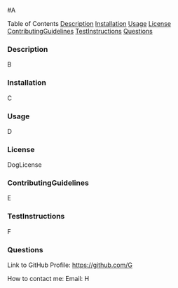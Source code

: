 #A

Table of Contents
[Description](#desc)
[Installation](#install)
[Usage](#usage)
[License](#lic)
[ContributingGuidelines](#CG)
[TestInstructions](#TI)
[Questions](#Q)

<a id="desc"></a>
### Description
B

<a name="install"></a>
### Installation
C

<a name="usage"></a>
### Usage
D

<a name="lic"></a>
### License
DogLicense

<a name="CG"></a>
### ContributingGuidelines
E

<a name="TI"></a>
### TestInstructions
F

<a name="Q"></a>
### Questions
Link to GitHub Profile: https://github.com/G

How to contact me:
Email: H
    